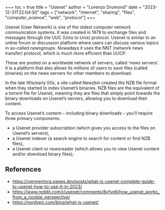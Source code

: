 +++
toc = true
title = "Usenet"
author = "Lorenzo Drumond"
date = "2023-12-31T22:04:50"
tags = ["network",  "internet",  "sharing",  "files",  "computer_science",  "web",  "protocol"]
+++


Usenet (User Network) is one of the oldest computer network communication systems. It was
created in 1979 to exchange files and messages through the UUC (Unix to Unix) protocol.
Usenet is similar to an online forum or discussion platform where users can
discuss various topics in so-called _newsgroups_. Nowadays it uses the NNT
(network news transfer) protocol, which is much more efficient than UUCP.

These are posted on a worldwide network of servers, called ‘news servers’. It
is a platform that also allows its millions of users to save files (called
binaries) on the news servers for other members to download.

In the late 90s/early 00s, a site called Newzbin created the NZB file format
when they started to index Usenet’s binaries. NZB files are the equivalent of a
torrent file for Usenet, meaning they are files that simply point towards the
binary downloads on Usenet’s servers, allowing you to download their content.

To access Usenet’s content – including binary downloads – you’ll require three primary components:
- a Usenet provider subscription (which gives you access to the files on Usenet’s servers),
- a Usenet indexer (a search engine to search for content or find NZB files),
- a Usenet client or newsreader (which allows you to view Usenet content and/or download binary files);

## References
- https://vpnmentora.pages.dev/posts/what-is-usenet-complete-guide-to-usenet-how-to-use-it-in-2023/
- https://www.reddit.com/r/usenet/comments/8yfve6/how_usenet_works_from_a_noobie_perspective/
- https://nordvpn.com/blog/what-is-usenet/
